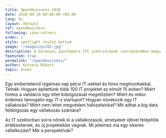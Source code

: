 ```yaml
---
title: Open4business 2018
date: 2018-09-19 00:00:00 +02:00
lang: hu
layout: default
ref: open4business
following: case-solvers
order: 1
style: spotlight style1 bottom
image: "/images/pic02.jpg"
description: A baranyai iparkamara ITC szekciójának szervezésében megvalósult szakmai konferencia!
featured: true
permalink: "/open4business/"
author: Kutsera Róbert
topic: event
---
```


Egy embertelenül izgalmas nap pécsi IT-sekkel és híres meghívottakkal.
Témák:
Hogyan építettünk több 100 IT projektet az elmúlt 15 évben?
Miért fontos a validáció egy ötlet kidolgozását megelőzően?
Miért és mikor érdemes támogatni egy IT-s startupot?
Hogyan növekszik egy IT vállakozás?
Miért nem lehet megvédeni hálózatainkat?
Mit adhat a big data feldolgozás egy vállakozás számára?

Az IT szektorban sorra nőnek ki a vállalkozások, amelyeket idővel felépítőik értékesítenek, és új projektekbe vágnak. Mi jellemez ma egy sikeres vállalkozást? Mik a perspektívák?
